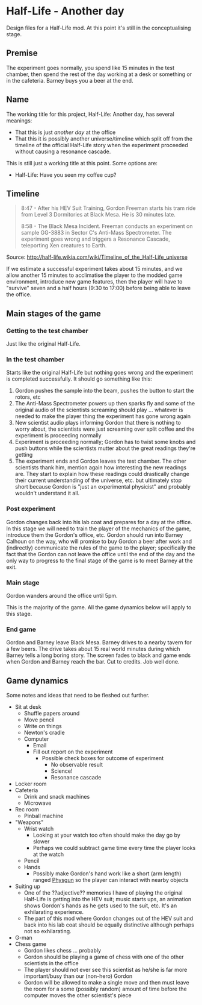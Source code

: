 # Half-Life - Another day

Design files for a Half-Life mod. At this point it's still in the conceptualising stage.



## Premise

The experiment goes normally, you spend like 15 minutes in the test chamber, then spend the rest of the day working at a desk or something or in the cafeteria. Barney buys you a beer at the end.



## Name

The working title for this project, Half-Life: Another day, has several meanings:

* That this is just *another day* at the office
* That this it is possibly another universe/timeline which split off from the timeline of the official Half-Life story when the experiment proceeded without causing a resonance cascade.

This is still just a working title at this point. Some options are:

* Half-Life: Have you seen my coffee cup?



## Timeline

> 8:47 - After his HEV Suit Training, Gordon Freeman starts his tram ride from Level 3 Dormitories at Black Mesa. He is 30 minutes late.
>
> 8:58 - The Black Mesa Incident. Freeman conducts an experiment on sample GG-3883 in Sector C's Anti-Mass Spectrometer. The experiment goes wrong and triggers a Resonance Cascade, teleporting Xen creatures to Earth.

Source: http://half-life.wikia.com/wiki/Timeline_of_the_Half-Life_universe

If we estimate a successful experiment takes about 15 minutes, and we allow another 15 minutes to acclimatise the player to the modded game environment, introduce new game features, then the player will have to "survive" seven and a half hours (9:30 to 17:00) before being able to leave the office.



## Main stages of the game

### Getting to the test chamber

Just like the original Half-Life.

### In the test chamber

Starts like the original Half-Life but nothing goes wrong and the experiment is completed successfully. It should go something like this:

1. Gordon pushes the sample into the beam, pushes the button to start the rotors, etc
2. The Anti-Mass Spectrometer powers up then sparks fly and some of the original audio of the scientists screaming should play ... whatever is needed to make the player thing the experiment has gone wrong again
3. New scientist audio plays informing Gordon that there is nothing to worry about, the scientists were just screaming over split coffee and the experiment is proceeding normally
4. Experiment is proceeding normally; Gordon has to twist some knobs and push buttons while the scientists mutter about the great readings they're getting
5. The experiment ends and Gordon leaves the test chamber. The other scientists thank him, mention again how interesting the new readings are. They start to explain how these readings could drastically change their current understanding of the universe, etc. but ultimately stop short because Gordon is "just an experimental physicist" and probably wouldn't understand it all.

### Post experiment

Gordon changes back into his lab coat and prepares for a day at the office. In this stage we will need to train the player of the mechanics of the game, introduce them the Gordon's office, etc. Gordon should run into Barney Calhoun on the way, who will promise to buy Gordon a beer after work and (indirectly) communicate the rules of the game to the player; specifically the fact that the Gordon can not leave the office until the end of the day and the only way to progress to the final stage of the game is to meet Barney at the exit.

### Main stage

Gordon wanders around the office until 5pm.

This is the majority of the game. All the game dynamics below will apply to this stage.

### End game

Gordon and Barney leave Black Mesa. Barney drives to a nearby tavern for a few beers. The drive takes about 15 real world minutes during which Barney tells a long boring story. The screen fades to black and game ends when Gordon and Barney reach the bar. Cut to credits. Job well done.



## Game dynamics

Some notes and ideas that need to be fleshed out further.

* Sit at desk
    * Shuffle papers around
    * Move pencil
    * Write on things
    * Newton's cradle
    * Computer
        * Email
        * Fill out report on the experiment
            * Possible check boxes for outcome of experiment
                * No observable result
                * Science!
                * Resonance cascade
* Locker room
* Cafeteria
    * Drink and snack machines
    * Microwave
* Rec room
    * Pinball machine
* "Weapons"
    * Wrist watch
        * Looking at your watch too often should make the day go by slower
        * Perhaps we could subtract game time every time the player looks at the watch
    * Pencil
    * Hands
        * Possibly make Gordon's hand work like a short (arm length) ranged [Physgun](http://half-life.wikia.com/wiki/Physgun) so the player can interact with nearby objects
* Suiting up
    * One of the ??adjective?? memories I have of playing the original Half-Life is getting into the HEV suit; music starts ups, an animation shows Gordon's hands as he gets used to the suit, etc. It's an exhilarating experience.
    * The part of this mod where Gordon changes out of the HEV suit and back into his lab coat should be equally distinctive although perhaps not so exhilarating.
* G-man
* Chess game
    * Gordon likes chess ... probably
    * Gordon should be playing a game of chess with one of the other scientists in the office
    * The player should not ever see this scientist as he/she is far more important/busy than our (non-hero) Gordon
    * Gordon will be allowed to make a single move and then must leave the room for a some (possibly random) amount of time before the computer moves the other scientist's piece
